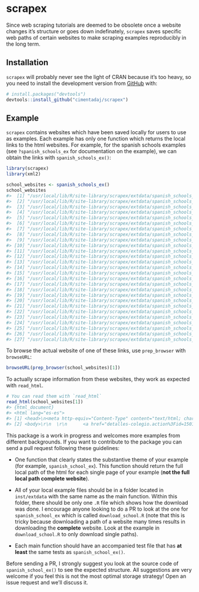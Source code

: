 
<!-- README.md is generated from README.Rmd. Please edit that file -->

# scrapex

Since web scraping tutorials are deemed to be obsolete once a website
changes it’s structure or goes down indefinately, `scrapex` saves
specific web paths of certain websites to make scraping examples
reproducibly in the long term.

## Installation

`scrapex` will probably never see the light of CRAN because it’s too
heavy, so you need to install the development version from
[GitHub](https://github.com/) with:

``` r
# install.packages("devtools")
devtools::install_github("cimentadaj/scrapex")
```

## Example

`scrapex` contains websites which have been saved locally for users to
use as examples. Each example has only one function which returns the
local links to the html websites. For example, for the spanish schools
examples (see `?spanish_schools_ex` for documentation on the example),
we can obtain the links with `spanish_schools_ex()`:

``` r
library(scrapex)
library(xml2)

school_websites <- spanish_schools_ex()
school_websites
#>  [1] "/usr/local/lib/R/site-library/scrapex/extdata/spanish_schools_ex/15012626/www.buscocolegio.com/Colegio/detalles-colegio.action?id=15012626.html"
#>  [2] "/usr/local/lib/R/site-library/scrapex/extdata/spanish_schools_ex/15013308/www.buscocolegio.com/Colegio/detalles-colegio.action?id=15013308.html"
#>  [3] "/usr/local/lib/R/site-library/scrapex/extdata/spanish_schools_ex/2009122/www.buscocolegio.com/Colegio/detalles-colegio.action?id=2009122.html"  
#>  [4] "/usr/local/lib/R/site-library/scrapex/extdata/spanish_schools_ex/2009158/www.buscocolegio.com/Colegio/detalles-colegio.action?id=2009158.html"  
#>  [5] "/usr/local/lib/R/site-library/scrapex/extdata/spanish_schools_ex/28043727/www.buscocolegio.com/Colegio/detalles-colegio.action?id=28043727.html"
#>  [6] "/usr/local/lib/R/site-library/scrapex/extdata/spanish_schools_ex/28060661/www.buscocolegio.com/Colegio/detalles-colegio.action?id=28060661.html"
#>  [7] "/usr/local/lib/R/site-library/scrapex/extdata/spanish_schools_ex/28061262/www.buscocolegio.com/Colegio/detalles-colegio.action?id=28061262.html"
#>  [8] "/usr/local/lib/R/site-library/scrapex/extdata/spanish_schools_ex/28061663/www.buscocolegio.com/Colegio/detalles-colegio.action?id=28061663.html"
#>  [9] "/usr/local/lib/R/site-library/scrapex/extdata/spanish_schools_ex/28061675/www.buscocolegio.com/Colegio/detalles-colegio.action?id=28061675.html"
#> [10] "/usr/local/lib/R/site-library/scrapex/extdata/spanish_schools_ex/28062606/www.buscocolegio.com/Colegio/detalles-colegio.action?id=28062606.html"
#> [11] "/usr/local/lib/R/site-library/scrapex/extdata/spanish_schools_ex/28063003/www.buscocolegio.com/Colegio/detalles-colegio.action?id=28063003.html"
#> [12] "/usr/local/lib/R/site-library/scrapex/extdata/spanish_schools_ex/30018357/www.buscocolegio.com/Colegio/detalles-colegio.action?id=30018357.html"
#> [13] "/usr/local/lib/R/site-library/scrapex/extdata/spanish_schools_ex/3006839/www.buscocolegio.com/Colegio/detalles-colegio.action?id=3006839.html"  
#> [14] "/usr/local/lib/R/site-library/scrapex/extdata/spanish_schools_ex/37013560/www.buscocolegio.com/Colegio/detalles-colegio.action?id=37013560.html"
#> [15] "/usr/local/lib/R/site-library/scrapex/extdata/spanish_schools_ex/37013638/www.buscocolegio.com/Colegio/detalles-colegio.action?id=37013638.html"
#> [16] "/usr/local/lib/R/site-library/scrapex/extdata/spanish_schools_ex/37013663/www.buscocolegio.com/Colegio/detalles-colegio.action?id=37013663.html"
#> [17] "/usr/local/lib/R/site-library/scrapex/extdata/spanish_schools_ex/37013687/www.buscocolegio.com/Colegio/detalles-colegio.action?id=37013687.html"
#> [18] "/usr/local/lib/R/site-library/scrapex/extdata/spanish_schools_ex/37013705/www.buscocolegio.com/Colegio/detalles-colegio.action?id=37013705.html"
#> [19] "/usr/local/lib/R/site-library/scrapex/extdata/spanish_schools_ex/43007440/www.buscocolegio.com/Colegio/detalles-colegio.action?id=43007440.html"
#> [20] "/usr/local/lib/R/site-library/scrapex/extdata/spanish_schools_ex/43007464/www.buscocolegio.com/Colegio/detalles-colegio.action?id=43007464.html"
#> [21] "/usr/local/lib/R/site-library/scrapex/extdata/spanish_schools_ex/43007491/www.buscocolegio.com/Colegio/detalles-colegio.action?id=43007491.html"
#> [22] "/usr/local/lib/R/site-library/scrapex/extdata/spanish_schools_ex/43007555/www.buscocolegio.com/Colegio/detalles-colegio.action?id=43007555.html"
#> [23] "/usr/local/lib/R/site-library/scrapex/extdata/spanish_schools_ex/43007579/www.buscocolegio.com/Colegio/detalles-colegio.action?id=43007579.html"
#> [24] "/usr/local/lib/R/site-library/scrapex/extdata/spanish_schools_ex/8051276/www.buscocolegio.com/Colegio/detalles-colegio.action?id=8051276.html"  
#> [25] "/usr/local/lib/R/site-library/scrapex/extdata/spanish_schools_ex/8052190/www.buscocolegio.com/Colegio/detalles-colegio.action?id=8052190.html"  
#> [26] "/usr/local/lib/R/site-library/scrapex/extdata/spanish_schools_ex/8067961/www.buscocolegio.com/Colegio/detalles-colegio.action?id=8067961.html"  
#> [27] "/usr/local/lib/R/site-library/scrapex/extdata/spanish_schools_ex/8067971/www.buscocolegio.com/Colegio/detalles-colegio.action?id=8067971.html"
```

To browse the actual website of one of these links, use `prep_browser`
with `browseURL`:

``` r
browseURL(prep_browser(school_websites)[1])
```

To actually scrape information from these websites, they work as
expected with `read_html`.

``` r
# You can read them with `read_html`
read_html(school_websites[1])
#> {html_document}
#> <html lang="es-es">
#> [1] <head>\n<meta http-equiv="Content-Type" content="text/html; charset= ...
#> [2] <body>\r\n  \r\n      <a href="detalles-colegio.action%3Fid=15012626 ...
```

This package is a work in progress and welcomes more examples from
different backgrounds. If you want to contribute to the package you can
send a pull request following these guidelines:

  - One function that clearly states the substantive theme of your
    example (for example, `spanish_school_ex`). This function should
    return the full local path of the html for each single page of your
    example (**not the full local path complete website**).

  - All of your local example files should be in a folder located
    in `inst/extdata` with the same name as the main function. Within
    this folder, there should be only one `.R` file which shows how
    the download was done. I encourage anyone looking to do a PR to look
    at the one for `spanish_school_ex` which is called
    `download_school.R` (note that this is tricky because downloading a
    path of a website many times results in downloading the **complete**
    website. Look at the example in `download_school.R` to only download
    single paths).

  - Each main function should have an accompanied test file that has
    **at least** the same tests as `spanish_school_ex()`.

Before sending a PR, I strongly suggest you look at the source code of
`spanish_school_ex()` to see the expected structure. All suggestions are
very welcome if you feel this is not the most optimal storage strategy\!
Open an issue request and we’ll discuss it.
